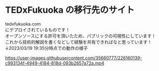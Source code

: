 # TEDxFukuoka の移行先のサイト
tedxfukuoka.com  
にデプロイされているものです！  
オープンソースにする許可を頂いたため、パブリックの可視性にしています！  
これから技術的解説を書くなどして経験を共有できればなと思っています！  
↓2023/03/19 19:35分時点での動作の様子  

https://user-images.githubusercontent.com/35660777/226160139-c993134f-4949-4184-818d-093b2657a72a.mp4
